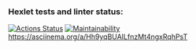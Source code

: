 ### Hexlet tests and linter status:
[![Actions Status](https://github.com/i-nesta/frontend-project-44/workflows/hexlet-check/badge.svg)](https://github.com/i-nesta/frontend-project-44/actions)
[![Maintainability](https://api.codeclimate.com/v1/badges/41c19be81ac34952d392/maintainability)](https://codeclimate.com/github/i-nesta/frontend-project-44/maintainability)
https://asciinema.org/a/Hh9yqBUAILfnzMt4ngxRqhPsT